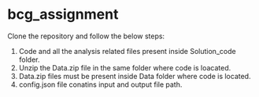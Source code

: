 # bcg_assignment

Clone the repository and follow the below steps:

1. Code and all the analysis related files present inside Solution_code folder. 
2. Unzip the Data.zip file in the same folder where code is loacated.
3. Data.zip files must be present inside Data folder where code is located.
4. config.json file conatins input and output file path.
